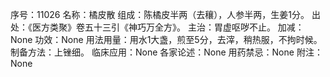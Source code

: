 序号：11026
名称：橘皮散
组成：陈橘皮半两（去穰），人参半两，生姜1分。
出处：《医方类聚》卷五十三引《神巧万全方》。
主治：胃虚呕哕不止。
加减：None
功效：None
用法用量：用水1大盏，煎至5分，去滓，稍热服，不拘时候。
制备方法：上锉细。
临床应用：None
各家论述：None
用药禁忌：None
附注：None
